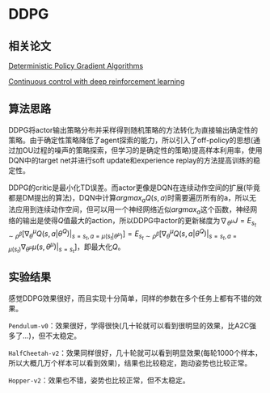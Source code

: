 # DDPG

## 相关论文

[Deterministic Policy Gradient Algorithms](http://proceedings.mlr.press/v32/silver14.pdf)

[Continuous control with deep reinforcement learning](https://arxiv.org/pdf/1509.02971.pdf)

## 算法思路

DDPG将actor输出策略分布并采样得到随机策略的方法转化为直接输出确定性的策略。由于确定性策略降低了agent探索的能力，所以引入了off-policy的思想(通过加OU过程的噪声的策略探索，但学习的是确定性的策略)提高样本利用率，使用DQN中的target net并进行soft update和experience replay的方法提高训练的稳定性。

DDPG的critic是最小化TD误差。而actor更像是DQN在连续动作空间的扩展(毕竟都是DM提出的算法)，DQN中计算$argmax_aQ(s, a)$时需要遍历所有的a，所以无法应用到连续动作空间，但可以用一个神经网络近似$argmax_a$这个函数，神经网络的输出是使得$Q$值最大的action，所以DDPG中actor的更新梯度为$\nabla_{\theta^{\mu}}J = E_{s_t\sim \rho^{\beta}}[\nabla _{\theta}^{\mu} Q(s, a| \theta^Q) | _{s=s_t, a=\mu(s_t|\theta^{\mu})}]= E_{s_t\sim \rho^{\beta}}[\nabla _{\theta}^{\mu} Q(s, a| \theta^Q) | _{s=s_t, a=\mu(s_t)}\nabla _{\theta^{\mu}}\mu(s, \theta^{\mu}) | _{s=s_t}]$，即最大化$Q$。

## 实验结果

感觉DDPG效果很好，而且实现十分简单，同样的参数在多个任务上都有不错的效果。

```Pendulum-v0```：效果很好，学得很快(几十轮就可以看到很明显的效果，比A2C强多了...)，但不太稳定。

```HalfCheetah-v2```：效果同样很好，几十轮就可以看到明显效果(每轮1000个样本，所以大概几万个样本可以看到效果)，结果也比较稳定，跑动姿势也比较正常。

```Hopper-v2```：效果也不错，姿势也比较正常，但不太稳定。
